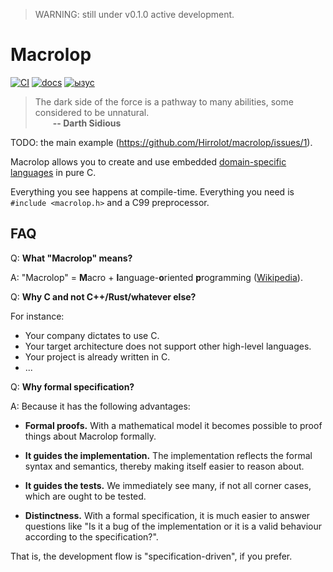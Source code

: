 > WARNING: still under v0.1.0 active development.

# Macrolop
[![CI](https://github.com/Hirrolot/macrolop/workflows/C/C++%20CI/badge.svg)](https://github.com/Hirrolot/macrolop/actions)
[![docs](https://img.shields.io/badge/docs-github.io-blue)](https://hirrolot.github.io/macrolop/)
[![ызус](https://img.shields.io/badge/spec-PDF-green)](https://github.com/Hirrolot/macrolop/blob/master/spec/spec.pdf)

> The dark side of the force is a pathway to many abilities, some considered to be unnatural.<br>&emsp;&emsp;<b>-- Darth Sidious</b>

TODO: the main example (https://github.com/Hirrolot/macrolop/issues/1).

Macrolop allows you to create and use embedded [domain-specific languages] in pure C.

Everything you see happens at compile-time. Everything you need is `#include <macrolop.h>` and a C99 preprocessor.

[domain-specific languages]: https://en.wikipedia.org/wiki/Domain-specific_language

## FAQ

Q: **What "Macrolop" means?**

A: "Macrolop" = **M**acro + **l**anguage-**o**riented **p**rogramming ([Wikipedia](https://en.wikipedia.org/wiki/Language-oriented_programming)).

Q: **Why C and not C++/Rust/whatever else?**

For instance:

 - Your company dictates to use C.
 - Your target architecture does not support other high-level languages.
 - Your project is already written in C.
 - ...

Q: **Why formal specification?**

A: Because it has the following advantages:

 - **Formal proofs.** With a mathematical model it becomes possible to proof things about Macrolop formally.

 - **It guides the implementation.** The implementation reflects the formal syntax and semantics, thereby making itself easier to reason about.

 - **It guides the tests.** We immediately see many, if not all corner cases, which are ought to be tested.

 - **Distinctness.** With a formal specification, it is much easier to answer questions like "Is it a bug of the implementation or it is a valid behaviour according to the specification?".

That is, the development flow is "specification-driven", if you prefer.
